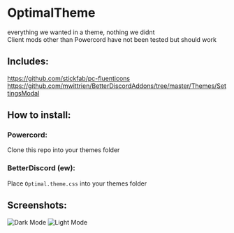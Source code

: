 # OptimalTheme 
everything we wanted in a theme, nothing we didnt  
Client mods other than Powercord have not been tested but should work  

## Includes:
https://github.com/stickfab/pc-fluenticons
https://github.com/mwittrien/BetterDiscordAddons/tree/master/Themes/SettingsModal

## How to install:  

### Powercord:
Clone this repo into your themes folder  

### BetterDiscord (ew):
Place `Optimal.theme.css` into your themes folder

## Screenshots:
![Dark Mode](https://kawaiizenbo.me/sx/i/kzrzzvhrhk2c.png)
![Light Mode](https://kawaiizenbo.me/sx/i/kzbgaoow9lle.png)
